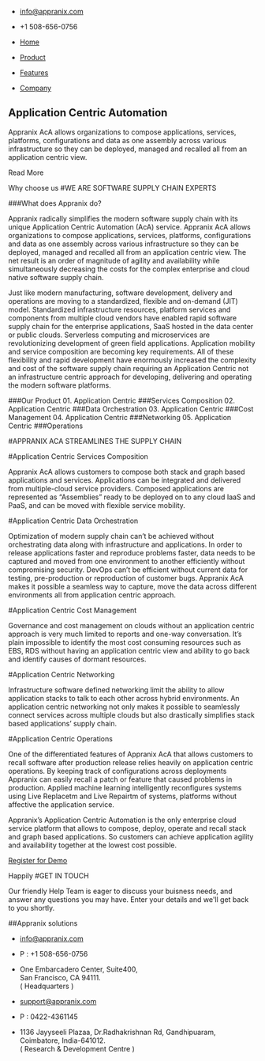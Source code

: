 * info@appranix.com
* +1 508-656-0756

* [Home]()
* [Product]()
* [Features]()
* [Company]()


## Application Centric Automation
Appranix AcA allows organizations to compose applications, services, platforms, configurations and data as one assembly across various infrastructure so they can be deployed, managed and recalled all from an application centric view.

Read More

Why choose us
#WE ARE SOFTWARE SUPPLY CHAIN EXPERTS

 ###What does Appranix do?
 
Appranix radically simplifies the modern software supply chain with its unique Application Centric Automation (AcA) service. Appranix AcA allows organizations to compose applications, services, platforms, configurations and data as one assembly across various infrastructure so they can be deployed, managed and recalled all from an application centric view. The net result is an order of magnitude of agility and availability while simultaneously decreasing the costs for the complex enterprise and cloud native software supply chain.

Just like modern manufacturing, software development, delivery and operations are moving to a standardized, flexible and on-demand (JIT) model. Standardized infrastructure resources, platform services and components from multiple cloud vendors have enabled rapid software supply chain for the enterprise applications, SaaS hosted in the data center or public clouds. Serverless computing and microservices are revolutionizing development of green field applications. Application mobility and service composition are becoming key requirements. All of these flexibility and rapid development have enormously increased the complexity and cost of the software supply chain requiring an Application Centric not an infrastructure centric approach for developing, delivering and operating the modern software platforms.

 ###Our Product
  01.
   Application Centric
                        ###Services Composition
  02.
   Application Centric
                        ###Data Orchestration
  03.
   Application Centric
                        ###Cost Management
  04.
   Application Centric
                        ###Networking
  05.
   Application Centric
                        ###Operations


#APPRANIX ACA STREAMLINES THE SUPPLY CHAIN


#Application Centric Services Composition
 
Appranix AcA allows customers to compose both stack and graph based applications and services. Applications can be integrated and delivered from multiple-cloud service providers. Composed applications are represented as “Assemblies” ready to be deployed on to any cloud IaaS and PaaS, and can be moved with flexible service mobility.

#Application Centric Data Orchestration
 
Optimization of modern supply chain can’t be achieved without orchestrating data along with infrastructure and applications. In order to release applications faster and reproduce problems faster, data needs to be captured and moved from one environment to another efficiently without compromising security. DevOps can’t be efficient without current data for testing, pre-production or reproduction of customer bugs. Appranix AcA makes it possible a seamless way to capture, move the data across different environments all from application centric approach.

#Application Centric Cost Management
 
Governance and cost management on clouds without an application centric approach is very much limited to reports and one-way conversation. It’s plain impossible to identify the most cost consuming resources such as EBS, RDS without having an application centric view and ability to go back and identify causes of dormant resources.

#Application Centric Networking
 
Infrastructure software defined networking limit the ability to allow application stacks to talk to each other across hybrid environments. An application centric networking not only makes it possible to seamlessly connect services across multiple clouds but also drastically simplifies stack based applications’ supply chain.

#Application Centric Operations
 
One of the differentiated features of Appranix AcA that allows customers to recall software after production release relies heavily on application centric operations. By keeping track of configurations across deployments Appranix can easily recall a patch or feature that caused problems in production. Applied machine learning intelligently reconfigures systems using Live Replacetm and Live Repairtm of systems, platforms without affective the application service.


Appranix’s Application Centric Automation is the only enterprise cloud service platform that allows to compose, deploy, operate and recall stack and graph based applications. So customers can achieve application agility and availability together at the lowest cost possible.

[Register for Demo](mailto:info@appranix.com)


Happily
#GET IN TOUCH
 
Our friendly Help Team is eager to discuss your buisness needs, and answer any questions you may have. Enter your details and we'll get back to you shortly.</p>


##Appranix solutions

* info@appranix.com
* P : +1 508-656-0756
* One Embarcadero Center, Suite400,<br> San Francisco, CA 94111.<br>( Headquarters )

* support@appranix.com
* P : 0422-4361145
* 1136 Jayyseeli Plazaa, Dr.Radhakrishnan Rd, Gandhipuaram, Coimbatore, India-641012.<br>( Research & Development Centre )
